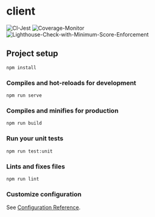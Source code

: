# client
![CI-Jest](https://github.com/sniperadmin/mevn-frontend/workflows/CI-Jest/badge.svg)
![Coverage-Monitor](https://github.com/sniperadmin/mevn-frontend/workflows/Coverage-Monitor/badge.svg)
![Lighthouse-Check-with-Minimum-Score-Enforcement](https://github.com/sniperadmin/mevn-frontend/workflows/Lighthouse-Check-with-Minimum-Score-Enforcement/badge.svg)

## Project setup
```
npm install
```

### Compiles and hot-reloads for development
```
npm run serve
```

### Compiles and minifies for production
```
npm run build
```

### Run your unit tests
```
npm run test:unit
```

### Lints and fixes files
```
npm run lint
```

### Customize configuration
See [Configuration Reference](https://cli.vuejs.org/config/).
